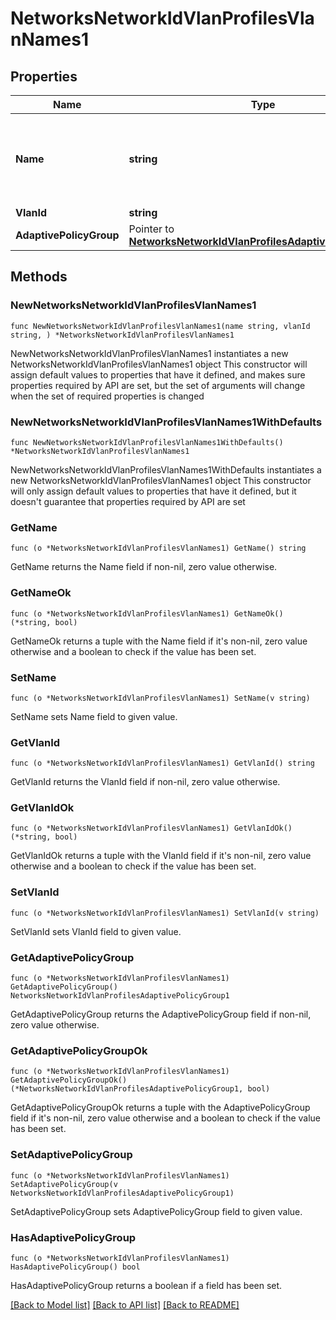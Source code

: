 # NetworksNetworkIdVlanProfilesVlanNames1

## Properties

Name | Type | Description | Notes
------------ | ------------- | ------------- | -------------
**Name** | **string** | Name of the VLAN, string length must be from 1 to 32 characters | 
**VlanId** | **string** | VLAN ID | 
**AdaptivePolicyGroup** | Pointer to [**NetworksNetworkIdVlanProfilesAdaptivePolicyGroup1**](NetworksNetworkIdVlanProfilesAdaptivePolicyGroup1.md) |  | [optional] 

## Methods

### NewNetworksNetworkIdVlanProfilesVlanNames1

`func NewNetworksNetworkIdVlanProfilesVlanNames1(name string, vlanId string, ) *NetworksNetworkIdVlanProfilesVlanNames1`

NewNetworksNetworkIdVlanProfilesVlanNames1 instantiates a new NetworksNetworkIdVlanProfilesVlanNames1 object
This constructor will assign default values to properties that have it defined,
and makes sure properties required by API are set, but the set of arguments
will change when the set of required properties is changed

### NewNetworksNetworkIdVlanProfilesVlanNames1WithDefaults

`func NewNetworksNetworkIdVlanProfilesVlanNames1WithDefaults() *NetworksNetworkIdVlanProfilesVlanNames1`

NewNetworksNetworkIdVlanProfilesVlanNames1WithDefaults instantiates a new NetworksNetworkIdVlanProfilesVlanNames1 object
This constructor will only assign default values to properties that have it defined,
but it doesn't guarantee that properties required by API are set

### GetName

`func (o *NetworksNetworkIdVlanProfilesVlanNames1) GetName() string`

GetName returns the Name field if non-nil, zero value otherwise.

### GetNameOk

`func (o *NetworksNetworkIdVlanProfilesVlanNames1) GetNameOk() (*string, bool)`

GetNameOk returns a tuple with the Name field if it's non-nil, zero value otherwise
and a boolean to check if the value has been set.

### SetName

`func (o *NetworksNetworkIdVlanProfilesVlanNames1) SetName(v string)`

SetName sets Name field to given value.


### GetVlanId

`func (o *NetworksNetworkIdVlanProfilesVlanNames1) GetVlanId() string`

GetVlanId returns the VlanId field if non-nil, zero value otherwise.

### GetVlanIdOk

`func (o *NetworksNetworkIdVlanProfilesVlanNames1) GetVlanIdOk() (*string, bool)`

GetVlanIdOk returns a tuple with the VlanId field if it's non-nil, zero value otherwise
and a boolean to check if the value has been set.

### SetVlanId

`func (o *NetworksNetworkIdVlanProfilesVlanNames1) SetVlanId(v string)`

SetVlanId sets VlanId field to given value.


### GetAdaptivePolicyGroup

`func (o *NetworksNetworkIdVlanProfilesVlanNames1) GetAdaptivePolicyGroup() NetworksNetworkIdVlanProfilesAdaptivePolicyGroup1`

GetAdaptivePolicyGroup returns the AdaptivePolicyGroup field if non-nil, zero value otherwise.

### GetAdaptivePolicyGroupOk

`func (o *NetworksNetworkIdVlanProfilesVlanNames1) GetAdaptivePolicyGroupOk() (*NetworksNetworkIdVlanProfilesAdaptivePolicyGroup1, bool)`

GetAdaptivePolicyGroupOk returns a tuple with the AdaptivePolicyGroup field if it's non-nil, zero value otherwise
and a boolean to check if the value has been set.

### SetAdaptivePolicyGroup

`func (o *NetworksNetworkIdVlanProfilesVlanNames1) SetAdaptivePolicyGroup(v NetworksNetworkIdVlanProfilesAdaptivePolicyGroup1)`

SetAdaptivePolicyGroup sets AdaptivePolicyGroup field to given value.

### HasAdaptivePolicyGroup

`func (o *NetworksNetworkIdVlanProfilesVlanNames1) HasAdaptivePolicyGroup() bool`

HasAdaptivePolicyGroup returns a boolean if a field has been set.


[[Back to Model list]](../README.md#documentation-for-models) [[Back to API list]](../README.md#documentation-for-api-endpoints) [[Back to README]](../README.md)


